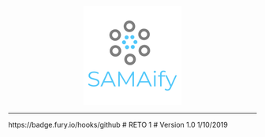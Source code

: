 <p align="center">
  <img src="https://raw.githubusercontent.com/SAMAifyWEB/RETO1/master/src/img/logo.png">
</p>
<hr height="200">
https://badge.fury.io/hooks/github
# RETO 1
# Version 1.0 1/10/2019 
